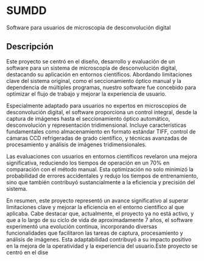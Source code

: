 # SUMDD
Software para usuarios de microscopia de desconvolución digital
## Descripción
Este proyecto se centró en el diseño, desarrollo y evaluación de un software para un sistema de microscopía de desconvolución digital, destacando su aplicación en entornos científicos. Abordando limitaciones clave del sistema original, como el seccionamiento óptico manual y la dependencia de múltiples programas, nuestro software fue concebido para optimizar el flujo de trabajo y mejorar la experiencia de usuario.

Especialmente adaptado para usuarios no expertos en microscopios de desconvolución digital, el software proporciona un control integral, desde la captura de imágenes hasta el seccionamiento óptico automático, desconvolución y representación tridimensional. Incluye características fundamentales como almacenamiento en formato estándar TIFF, control de cámaras CCD refrigeradas de grado científico, y técnicas avanzadas de procesamiento y análisis de imágenes tridimensionales.

Las evaluaciones con usuarios en entornos científicos revelaron una mejora significativa, reduciendo los tiempos de operación en un 70% en comparación con el método manual. Esta optimización no solo minimizó la probabilidad de errores accidentales y redujo los tiempos de entrenamiento, sino que también contribuyó sustancialmente a la eficiencia y precisión del sistema.

En resumen, este proyecto representó un avance significativo al superar limitaciones clave y mejorar la eficiencia en el entorno científico al que aplicaba. Cabe destacar que, actualmente, el proyecto ya no está activo, y que a lo largo de su ciclo de vida de aproximadamente 7 años, el software experimentó una evolución continua, incorporando diversas funcionalidades que facilitaron las tareas de captura, procesamiento y análisis de imágenes. Esta adaptabilidad contribuyó a su impacto positivo en la mejora de la operatividad y la experiencia del usuario.Este proyecto se centró en el dise
